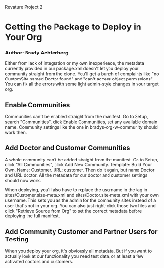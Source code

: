 Revature Project 2

# Getting the Package to Deploy in Your Org
### Author: Brady Achterberg

Either from lack of integration or my own inexperience, the metadata currently provided in our package.xml doesn't let you deploy your community straight from the clone.  You'll get a bunch of complaints like "no CustomSite named Doctor found" and "can't access object permissions".  You can fix all the errors with some light admin-style changes in your target org.

## Enable Communities

Communities can't be enabled straight from the manifest.  Go to Setup, search "Communities", click Enable Communities, set any available domain name.  Community settings like the one in bradys-org-w-community should work then.

## Add Doctor and Customer Communities

A whole community can't be added straight from the manifest.  Go to Setup, click "All Communities", click Add New Community.  Template: Build Your Own.  Name: Customer.  URL: customer.  Then do it again, but name Doctor and URL doctor.  All the metadata for our doctor and customer settings should now work. 

When deploying, you'll also have to replace the username in the <siteAdmin> tag in sites/Customer.size-meta.xml and sites/Doctor.site-meta.xml with your own username.  This sets you as the admin for the community sites instead of a user that's not in your org.  You can also just right-click those two files and click "Retrieve Source from Org" to set the correct metadata before deploying the full manifest.

## Add Community Customer and Partner Users for Testing

When you deploy your org, it's obviously all metadata.  But if you want to actually look at our functionality you need test data, or at least a few activated doctors and customers.